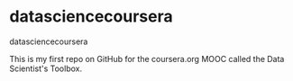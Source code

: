 datasciencecoursera
===================

datasciencecoursera

This is my first repo on GitHub for the coursera.org MOOC called the Data Scientist's Toolbox.
